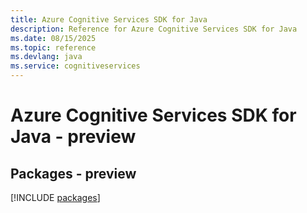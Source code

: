 ```yaml
---
title: Azure Cognitive Services SDK for Java
description: Reference for Azure Cognitive Services SDK for Java
ms.date: 08/15/2025
ms.topic: reference
ms.devlang: java
ms.service: cognitiveservices
---
```

# Azure Cognitive Services SDK for Java - preview
## Packages - preview
[!INCLUDE [packages](cognitive-services-index.md)]
